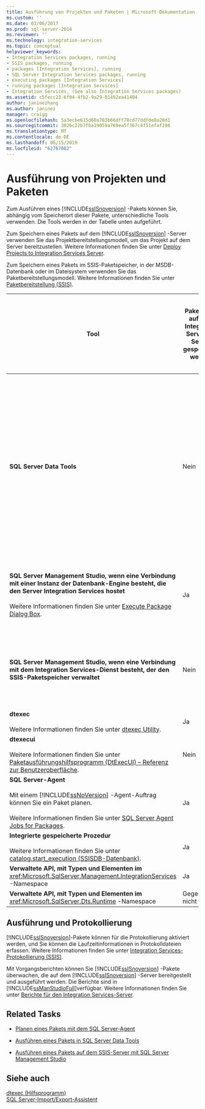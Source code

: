 ```yaml
---
title: Ausführung von Projekten und Paketen | Microsoft-Dokumentation
ms.custom: ''
ms.date: 03/06/2017
ms.prod: sql-server-2014
ms.reviewer: ''
ms.technology: integration-services
ms.topic: conceptual
helpviewer_keywords:
- Integration Services packages, running
- SSIS packages, running
- packages [Integration Services], running
- SQL Server Integration Services packages, running
- executing packages [Integration Services]
- running packages [Integration Services]
- Integration Services, (See also Integration Services packages)
ms.assetid: c5fecc23-6f04-4fb2-9a29-01492ea41404
author: janinezhang
ms.author: janinez
manager: craigg
ms.openlocfilehash: 5a3ecbe615d60a703b66dff78cd77ddfde0a20d1
ms.sourcegitcommit: 3026c22b7fba19059a769ea5f367c4f51efaf286
ms.translationtype: MT
ms.contentlocale: de-DE
ms.lasthandoff: 06/15/2019
ms.locfileid: "62767082"
---
```

# <a name="execution-of-projects-and-packages"></a>Ausführung von Projekten und Paketen
  Zum Ausführen eines [!INCLUDE[ssISnoversion](../../includes/ssisnoversion-md.md)] -Pakets können Sie, abhängig vom Speicherort dieser Pakete, unterschiedliche Tools verwenden. Die Tools werden in der Tabelle unten aufgeführt.  
  
 Zum Speichern eines Pakets auf dem [!INCLUDE[ssISnoversion](../../includes/ssisnoversion-md.md)] -Server verwenden Sie das Projektbereitstellungsmodell, um das Projekt auf dem Server bereitzustellen. Weitere Informationen finden Sie unter [Deploy Projects to Integration Services Server](../deploy-projects-to-integration-services-server.md).  
  
 Zum Speichern eines Pakets im SSIS-Paketspeicher, in der MSDB-Datenbank oder im Dateisystem verwenden Sie das Paketbereitstellungsmodell. Weitere Informationen finden Sie unter [Paketbereitstellung &#40;SSIS&#41;](legacy-package-deployment-ssis.md).  
  
|Tool|Pakete, die auf dem Integration Services-Server gespeichert werden|Im SSIS-Paketspeicher oder in der MSDB-Datenbank gespeicherte Pakete|Pakete, die im Dateisystem außerhalb des Speicherorts, der Teil des SSIS-Paketspeichers ist, gespeichert werden|  
|----------|-----------------------------------------------------------------|--------------------------------------------------------------------------------|-----------------------------------------------------------------------------------------------------------------|  
|**SQL Server Data Tools**|Nein|Nein<br /><br /> Sie können jedoch einem Projekt ein vorhandenes Paket aus dem [!INCLUDE[ssIS](../../includes/ssis-md.md)] -Paketspeicher hinzufügen, der die msdb-Datenbank enthält. Wenn ein vorhandenes Paket auf diese Weise dem Projekt hinzugefügt wird, wird im Dateisystem eine lokale Kopie des Pakets erstellt.|Ja|  
|**SQL Server Management Studio, wenn eine Verbindung mit einer Instanz der Datenbank-Engine besteht, die den Server Integration Services hostet**<br /><br /> Weitere Informationen finden Sie unter [Execute Package Dialog Box](../execute-package-dialog-box.md).|Ja|Nein<br /><br /> Pakete können jedoch von diesen Speicherorten auf den Server importiert werden.|Nein<br /><br /> Pakete können jedoch aus dem Dateisystem auf den Server importiert werden.|  
|**SQL Server Management Studio, wenn eine Verbindung mit dem Integration Services-Dienst besteht, der den SSIS-Paketspeicher verwaltet**|Nein|Ja|Nein<br /><br /> Pakete können jedoch aus dem Dateisystem in den [!INCLUDE[ssIS](../../includes/ssis-md.md)] -Paketspeicher importiert werden.|  
|**dtexec**<br /><br /> Weitere Informationen finden Sie unter [dtexec Utility](dtexec-utility.md).|Ja|Ja|Ja|  
|**dtexecui**<br /><br /> Weitere Informationen finden Sie unter [Paketausführungshilfsprogramm &#40;DtExecUI&#41; – Referenz zur Benutzeroberfläche](execute-package-utility-dtexecui-ui-reference.md).|Nein|Ja|Ja|  
|**SQL Server-Agent**<br /><br /> Mit einem [!INCLUDE[ssNoVersion](../../includes/ssnoversion-md.md)] -Agent-Auftrag können Sie ein Paket planen.<br /><br /> Weitere Informationen finden Sie unter [SQL Server Agent Jobs for Packages](sql-server-agent-jobs-for-packages.md).|Ja|Ja|Ja|  
|**Integrierte gespeicherte Prozedur**<br /><br /> Weitere Informationen finden Sie unter [catalog.start_execution &#40;SSISDB-Datenbank&#41;](/sql/integration-services/system-stored-procedures/catalog-start-execution-ssisdb-database).|Ja|Nein|Nein|  
|**Verwaltete API, mit Typen und Elementen im** <xref:Microsoft.SqlServer.Management.IntegrationServices> -Namespace|Ja|Nein|Nein|  
|**Verwaltete API, mit Typen und Elementen im** <xref:Microsoft.SqlServer.Dts.Runtime> -Namespace|Gegenwärtig nicht|Ja|Ja|  
  
## <a name="execution-and-logging"></a>Ausführung und Protokollierung  
 [!INCLUDE[ssISnoversion](../../includes/ssisnoversion-md.md)]-Pakete können für die Protokollierung aktiviert werden, und Sie können die Laufzeitinformationen in Protokolldateien erfassen. Weitere Informationen finden Sie unter [Integration Services-Protokollierung &#40;SSIS&#41;](../performance/integration-services-ssis-logging.md).  
  
 Mit Vorgangsberichten können Sie [!INCLUDE[ssISnoversion](../../includes/ssisnoversion-md.md)] -Pakete überwachen, die auf dem [!INCLUDE[ssISnoversion](../../includes/ssisnoversion-md.md)] -Server bereitgestellt und ausgeführt werden. Die Berichte sind in [!INCLUDE[ssManStudioFull](../../includes/ssmanstudiofull-md.md)]verfügbar. Weitere Informationen finden Sie unter [Berichte für den Integration Services-Server](../reports-for-the-integration-services-server.md).  
  
## <a name="related-tasks"></a>Related Tasks  
  
-   [Planen eines Pakets mit dem SQL Server-Agent](../schedule-a-package-by-using-sql-server-agent.md)  
  
-   [Ausführen eines Pakets in SQL Server Data Tools](../run-a-package-in-sql-server-data-tools.md)  
  
-   [Ausführen eines Pakets auf dem SSIS-Server mit SQL Server Management Studio](../run-a-package-on-the-ssis-server-using-sql-server-management-studio.md)  
  
## <a name="see-also"></a>Siehe auch  
 [dtexec (Hilfsprogramm)](dtexec-utility.md)   
 [SQL Server-Import/Export-Assistent](../import-export-data/import-and-export-data-with-the-sql-server-import-and-export-wizard.md)  
  
  
